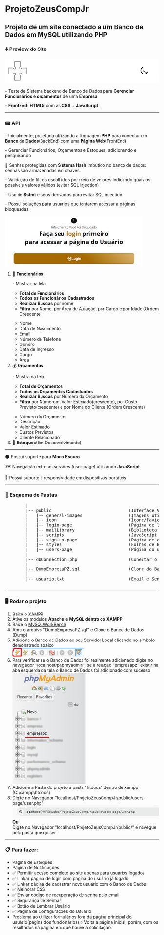 # ProjetoZeusCompJr
 <h2>Projeto de um site conectado a um Banco de Dados em MySQL utilizando PHP</h2>
 <h3>⬇️ Preview do Site</h3>
 <a href="preview-images/preview.jpg"><img src="preview-images/preview2.png" alt="Preview Image"></img></a>
 
 <p>- Teste de Sistema backend de Banco de Dados para <strong>Gerenciar Funcionários e orçamentos</strong> de uma <strong>Empresa</strong></p>
 <p>- <strong>FrontEnd</strong>: <strong>HTML5</strong> com as <strong>CSS</strong> + <strong>JavaScript</strong></p>
 
 <hr>
 
 <h3>📟 API </h3>
 <p>
    - Inicialmente, projetada utilizando a linguagem <strong>PHP</strong> para conectar um <strong>Banco de Dados</strong>(BackEnd) com uma <strong>Página Web</strong>(FrontEnd)
 </p>
 <p>- Gerenciar Funcionários, Orçamentos e Estoques, adicionando e pesquisando</p>
 <p>🔐 Senhas protegidas com <strong>Sistema Hash</strong> imbutido no banco de dados: senhas são armazenadas em chaves</p>
 <p>- Validação de filtros escolhidos por meio de vetores indicando quais os possíveis valores válidos (evitar SQL injection)</p>
 <p>- Uso de<strong> $stmt</strong> e seus derivados para evitar SQL injection</p>
 <p>- Possui soluções para usuários que tentarem acessar a páginas bloqueadas</p>
 <img src="preview-images/preview3.png" alt="Erro Preview"></img>
 <ol>
    <li>👤 <strong>Funcionários</strong></li>
    <p>- Mostrar na tela 
        <ul>
            <li><strong>Total de Funcionários</strong></li>
            <li><strong>Todos os Funcionários Cadastrados</strong></li>
            <li><strong>Realizar Buscas</strong> por nome</li>
            <li><strong>Filtra</strong> por Nome, por Área de Atuação, por Cargo e por Idade (Ordem Crescente)</li>
        </ul>
    </p>
     <ul>
         <li>Nome</li>
         <li>Data de Nascimento</li>
         <li>Email</li>
         <li>Número de Telefone</li>
         <li>Gênero</li>
         <li>Data de Ingresso</li>
         <li>Cargo</li>
         <li>Área</li>
     </ul>
     <li>💰 <strong>Orçamentos</strong></li>
     <p>- Mostra na tela
        <ul>
            <li><strong>Total de Orçamentos</strong></li>
            <li><strong>Todos os Orçamentos Cadastrados</strong></li>
            <li><strong>Realizar Buscas</strong> por Número do Orçamento</li>
            <li>
                <strong>Filtra</strong> por Númerom, Valor Estimado(crescente), por Custo Previsto(crescente) e por Nome do Cliente (Ordem Crescente)
            </li>
        </ul>
     </p>
     <ul>
         <li>Número do Orçamento</li>
         <li>Descrição</li>
         <li>Valor Estimado</li>
         <li>Custos Previstos</li>
         <li>Cliente Relacionado</li>
     </ul>
     <li>📝 <strong>Estoques</strong>(Em Desenvolvimento) </li>
 </ol>

 <hr>
 <p>🌑 Possui suporte para <strong>Modo Escuro</strong> </p>
 <p>🗺️ Navegação entre as sessões (user-page) utilizando <strong>JavaScript</strong> </p>
 <p>📱  Possui suporte à responsividade em dispositivos portáteis</p>
 <hr>

 <h3>📂 Esquema de Pastas</h3>
    <pre>
        |
        |-- public                              (Interface Visual)
        |   |-- general-images                  (Imagens utilizadas em todas as páginas)
        |   |-- icon                            (Ícone/favicon das páginas)
        |   |-- login-page                      (Página de login)
        |   |-- mailLibrary                     (Biblioteca PHP utilizada para enviar email)
        |   |-- scripts                         (JavaScript utilizado nas páginas)
        |   |-- sign-up-page                    (Página de cadastro)
        |   |-- styles                          (Folhas de Estilo utilizadas nas páginas)
        |   |-- users-page                      (Página do usuário já logado)
        |
        |-- dbConnection.php                    (Conectar o Banco de Dados com o FrontEnd)
        |
        |-- DumpEmpresaPZ.sql                   (Clone do Banco de Dados)
        |
        |-- usuario.txt                         (Email e Senha de usuários já cadastrados)   
    </pre>
<hr>

<h3>🖥️ Rodar o projeto</h3>
<ol>
    <li>Baixe o <a href="https://www.youtube.com/watch?v=0Y9OZ0vc1SU&t=213s">XAMPP</a></li>
    <li>Ative os módulos <strong>Apache</strong> e <strong>MySQL dentro do XAMPP</strong></li>
    <li>Baixe o <a href="https://www.youtube.com/watch?v=a5ul8o76Hqw&t=13s">MySQLWorkBench</a></li>
    <li>Abra o arquivo "DumpEmpresaPZ.sql" e Clone o Banco de Dados (Dump)</li>
    <li>
        Adicione o Banco de Dados ao seu Servidor Local clicando no símbolo demonstrado abaixo <br> <img src="preview-images/dump.png" alt="Dump DataBase"></img>
    </li>
    <li>
        Para verificar se o Banco de Dados foi realmente adicionado digite no navegador "localhost/phpmyadmin", se a relação "empresapz" existir
        na aba esquerda da tela o Banco de Dados foi adicionado com sucesso <img src="preview-images/phpmyadmin.png" alt="PHPMyAdmin Preview"></img>
    </li>
    <li>Adicione a Pasta do projeto a pasta "htdocs" dentro de xampp (C:\xampp\htdocs)</li>
    <li>
        Digite no Navegador "localhost/ProjetoZeusCompJr/public/users-page/user.php"<img src="preview-images/local.png" alt=""></img>
        <br> 
        <strong>Ou</strong>
        <br> 
        Digite no Navegador "localhost/ProjetoZeusCompJr/public/" e navegue pela pasta que quiser
    </li>
</ol>

<hr>

<h3>📋 Para fazer: </h3>
<ul>
    <li>Página de Estoques</li>
    <li>Página de Notificações</li>
    <li>✅ Permitir acesso completo ao site apenas para usuários logados </li>
    <li>✅ Linkar página de login com página do usuário já logado</li>
    <li>✅ Linkar página de cadastrar novo usuário com o Banco de Dados</li>
    <li>✅ Melhorar CSS</li>
    <li>✅ Enviar código de recuperação de senha pelo email</li>
    <li>✅ Segurança de Senhas</li>
    <li>✅ Botão de Lembrar Usuário</li>
    <li>✅ Página de Configurações do Usuário</li>
    <li>
        Problema ao utilizar formulários fora da página principal do usuário(página dos funcionários) > Volta a página inicial, porém, com os resultados na página em que houve a solicitação
    </li>
</ul>
